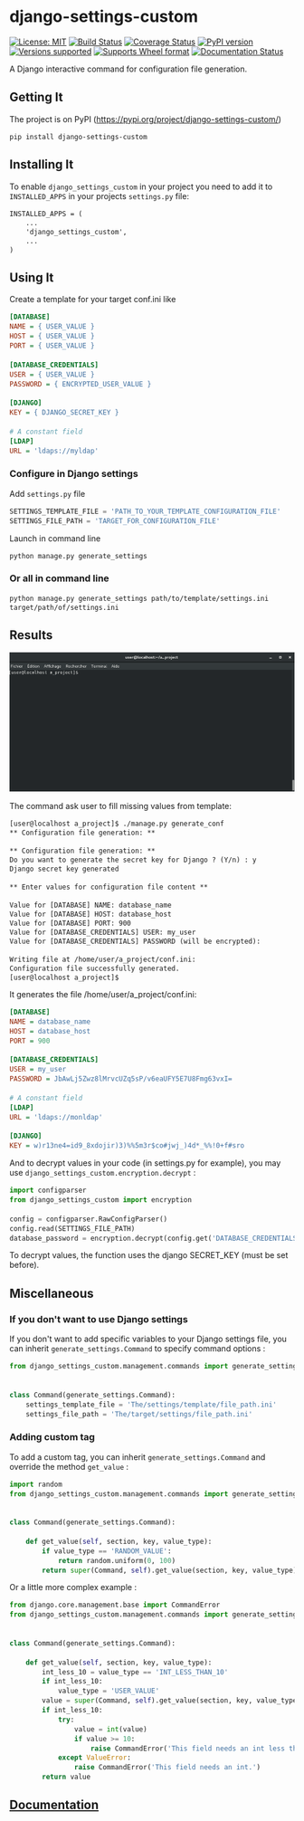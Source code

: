 # django-settings-custom
[![License: MIT](https://img.shields.io/badge/License-MIT-yellow.svg)](https://opensource.org/licenses/MIT)
[![Build Status](https://travis-ci.org/ThomasMarques/django-settings-custom.svg?branch=master)](https://travis-ci.org/ThomasMarques/django-settings-custom)
[![Coverage Status](https://coveralls.io/repos/github/ThomasMarques/django-settings-custom/badge.svg)](https://coveralls.io/github/ThomasMarques/django-settings-custom)
[![PyPI version](https://img.shields.io/pypi/v/django-settings-custom.svg)](https://pypi.org/project/django-settings-custom)
[![Versions supported](https://img.shields.io/pypi/pyversions/django-settings-custom.svg)](https://pypi.org/project/django-settings-custom)
[![Supports Wheel format](https://img.shields.io/pypi/wheel/django-settings-custom.svg)](https://pypi.org/project/django-settings-custom)
[![Documentation Status](https://readthedocs.org/projects/django-settings-custom/badge/?version=latest)](https://django-settings-custom.readthedocs.io/en/latest/?badge=latest)

A Django interactive command for configuration file generation.

## Getting It

The project is on PyPI (https://pypi.org/project/django-settings-custom/)

```
pip install django-settings-custom
```

## Installing It

To enable `django_settings_custom` in your project you need to add it to `INSTALLED_APPS` in your projects
`settings.py` file:
```
INSTALLED_APPS = (
    ...
    'django_settings_custom',
    ...
)
```

## Using It

Create a template for your target conf.ini like
```ini
[DATABASE]
NAME = { USER_VALUE }
HOST = { USER_VALUE }
PORT = { USER_VALUE }

[DATABASE_CREDENTIALS]
USER = { USER_VALUE }
PASSWORD = { ENCRYPTED_USER_VALUE }

[DJANGO]
KEY = { DJANGO_SECRET_KEY }

# A constant field
[LDAP]
URL = 'ldaps://myldap'
```

### Configure in Django settings
Add `settings.py` file
```python
SETTINGS_TEMPLATE_FILE = 'PATH_TO_YOUR_TEMPLATE_CONFIGURATION_FILE'
SETTINGS_FILE_PATH = 'TARGET_FOR_CONFIGURATION_FILE'
```

Launch in command line
```
python manage.py generate_settings
```

### Or all in command line
```
python manage.py generate_settings path/to/template/settings.ini target/path/of/settings.ini
```


## Results
![](results.gif)

The command ask user to fill missing values from template:
```
[user@localhost a_project]$ ./manage.py generate_conf
** Configuration file generation: **

** Configuration file generation: **
Do you want to generate the secret key for Django ? (Y/n) : y
Django secret key generated

** Enter values for configuration file content **

Value for [DATABASE] NAME: database_name
Value for [DATABASE] HOST: database_host
Value for [DATABASE] PORT: 900
Value for [DATABASE_CREDENTIALS] USER: my_user
Value for [DATABASE_CREDENTIALS] PASSWORD (will be encrypted):

Writing file at /home/user/a_project/conf.ini:
Configuration file successfully generated.
[user@localhost a_project]$ 
```

It generates the file /home/user/a_project/conf.ini:
```ini
[DATABASE]
NAME = database_name
HOST = database_host
PORT = 900

[DATABASE_CREDENTIALS]
USER = my_user
PASSWORD = JbAwLj5Zwz8lMrvcUZq5sP/v6eaUFY5E7U8Fmg63vxI=

# A constant field
[LDAP]
URL = 'ldaps://monldap'

[DJANGO]
KEY = w)r13ne4=id9_8xdojir)3)%%5m3r$co#jwj_)4d*_%%!0+f#sro
```

And to decrypt values in your code (in settings.py for example), you may use `django_settings_custom.encryption.decrypt` :
```python
import configparser
from django_settings_custom import encryption

config = configparser.RawConfigParser()
config.read(SETTINGS_FILE_PATH)
database_password = encryption.decrypt(config.get('DATABASE_CREDENTIALS', 'PASSWORD'))
```
To decrypt values, the function uses the django SECRET_KEY (must be set before).

## Miscellaneous

### If you don't want to use Django settings
If you don't want to add specific variables to your Django settings file, you can inherit `generate_settings.Command` to specify command options :
```python
from django_settings_custom.management.commands import generate_settings


class Command(generate_settings.Command):
    settings_template_file = 'The/settings/template/file_path.ini'
    settings_file_path = 'The/target/settings/file_path.ini'
```

### Adding custom tag
To add a custom tag, you can inherit `generate_settings.Command` and override the method `get_value` :

```python
import random
from django_settings_custom.management.commands import generate_settings


class Command(generate_settings.Command):

    def get_value(self, section, key, value_type):
        if value_type == 'RANDOM_VALUE':
            return random.uniform(0, 100)
        return super(Command, self).get_value(section, key, value_type)
```

Or a little more complex example :

```python
from django.core.management.base import CommandError
from django_settings_custom.management.commands import generate_settings


class Command(generate_settings.Command):

    def get_value(self, section, key, value_type):
        int_less_10 = value_type == 'INT_LESS_THAN_10'
        if int_less_10:
            value_type = 'USER_VALUE'
        value = super(Command, self).get_value(section, key, value_type)
        if int_less_10:
            try:
                value = int(value)
                if value >= 10:
                    raise CommandError('This field needs an int less than 10.')
            except ValueError:
                raise CommandError('This field needs an int.')
        return value
```

## [Documentation](https://django-settings-custom.readthedocs.io/en/latest/?badge=latest)


